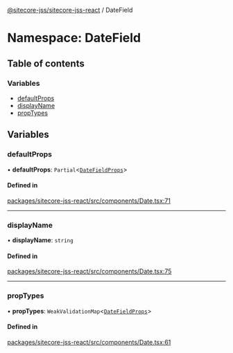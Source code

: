 [@sitecore-jss/sitecore-jss-react](../README.md) / DateField

# Namespace: DateField

## Table of contents

### Variables

- [defaultProps](DateField.md#defaultprops)
- [displayName](DateField.md#displayname)
- [propTypes](DateField.md#proptypes)

## Variables

### defaultProps

• **defaultProps**: `Partial`\<[`DateFieldProps`](../interfaces/DateFieldProps.md)\>

#### Defined in

[packages/sitecore-jss-react/src/components/Date.tsx:71](https://github.com/Sitecore/jss/blob/53b548ace/packages/sitecore-jss-react/src/components/Date.tsx#L71)

___

### displayName

• **displayName**: `string`

#### Defined in

[packages/sitecore-jss-react/src/components/Date.tsx:75](https://github.com/Sitecore/jss/blob/53b548ace/packages/sitecore-jss-react/src/components/Date.tsx#L75)

___

### propTypes

• **propTypes**: `WeakValidationMap`\<[`DateFieldProps`](../interfaces/DateFieldProps.md)\>

#### Defined in

[packages/sitecore-jss-react/src/components/Date.tsx:61](https://github.com/Sitecore/jss/blob/53b548ace/packages/sitecore-jss-react/src/components/Date.tsx#L61)
